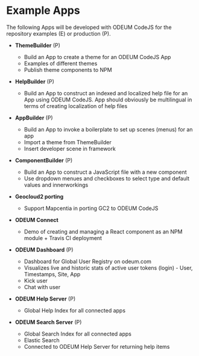 # Example Apps
The following Apps will be developed with ODEUM CodeJS for the repository examples (E) or production (P).

- **ThemeBuilder** (P)
    - Build an App to create a theme for an ODEUM CodeJS App
    - Examples of different themes
    - Publish theme components to NPM

- **HelpBuilder** (P)
    - Build an App to construct an indexed and localized help file for an App using ODEUM CodeJS. App should obviously be multilingual in terms of creating localization of help files 

- **AppBuilder** (P)
    - Build an App to invoke a boilerplate to set up scenes (menus) for an app
    - Import a theme from ThemeBuilder
    - Insert developer scene in framework

- **ComponentBuilder** (P)
    - Build an App to construct a JavaScript file with a new component
    - Use dropdown menues and checkboxes to select type and default values and innerworkings

- **Geocloud2 porting**
    - Support Mapcentia in porting GC2 to ODEUM CodeJS

- **ODEUM Connect**
    - Demo of creating and managing a React component as an NPM module + Travis CI deployment

- **ODEUM Dashboard** (P)
    - Dashboard for Global User Registry on odeum.com
    - Visualizes live and historic stats of active user tokens (login) - User, Timestamps, Site, App
    - Kick user
    - Chat with user

- **ODEUM Help Server** (P)  
    - Global Help Index for all connected apps

- **ODEUM Search Server** (P)    
    - Global Search Index for all connected apps
    - Elastic Search
    - Connected to ODEUM Help Server for returning help items 





